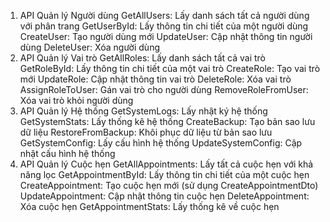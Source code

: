 <!-- Doctor Management API -->
1. API Quản lý Người dùng
   GetAllUsers: Lấy danh sách tất cả người dùng với phân trang
   GetUserById: Lấy thông tin chi tiết của một người dùng
   CreateUser: Tạo người dùng mới
   UpdateUser: Cập nhật thông tin người dùng
   DeleteUser: Xóa người dùng
2. API Quản lý Vai trò
   GetAllRoles: Lấy danh sách tất cả vai trò
   GetRoleById: Lấy thông tin chi tiết của một vai trò
   CreateRole: Tạo vai trò mới
   UpdateRole: Cập nhật thông tin vai trò
   DeleteRole: Xóa vai trò
   AssignRoleToUser: Gán vai trò cho người dùng
   RemoveRoleFromUser: Xóa vai trò khỏi người dùng
3. API Quản lý Hệ thống
   GetSystemLogs: Lấy nhật ký hệ thống
   GetSystemStats: Lấy thống kê hệ thống
   CreateBackup: Tạo bản sao lưu dữ liệu
   RestoreFromBackup: Khôi phục dữ liệu từ bản sao lưu
   GetSystemConfig: Lấy cấu hình hệ thống
   UpdateSystemConfig: Cập nhật cấu hình hệ thống
4. API Quản lý Cuộc hẹn
   GetAllAppointments: Lấy tất cả cuộc hẹn với khả năng lọc
   GetAppointmentById: Lấy thông tin chi tiết của một cuộc hẹn
   CreateAppointment: Tạo cuộc hẹn mới (sử dụng CreateAppointmentDto)
   UpdateAppointment: Cập nhật thông tin cuộc hẹn
   DeleteAppointment: Xóa cuộc hẹn
   GetAppointmentStats: Lấy thống kê về cuộc hẹn